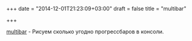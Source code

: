+++
date = "2014-12-01T21:23:09+03:00"
draft = false
title = "multibar"

+++

<p><a href="https://github.com/sethgrid/multibar">multibar</a>&nbsp;- Рисуем сколько угодно прогрессбаров в консоли.</p>

